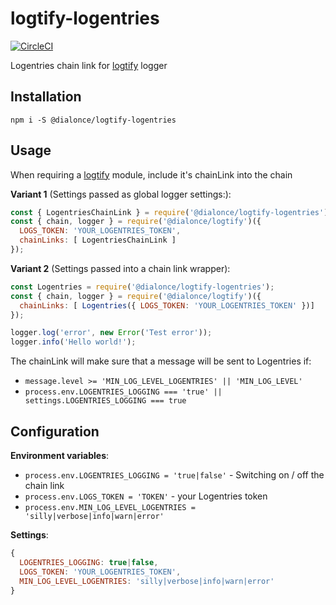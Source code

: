 # logtify-logentries
[![CircleCI](https://circleci.com/gh/dial-once/node-logtify-logentries.svg?style=svg)](https://circleci.com/gh/dial-once/node-logtify-logentries)

Logentries chain link for [logtify](https://github.com/dial-once/node-logtify) logger

## Installation
```
npm i -S @dialonce/logtify-logentries
```

## Usage
When requiring a [logtify](https://github.com/dial-once/node-logtify) module, include it's chainLink into the chain

**Variant 1** (Settings passed as global logger settings:): 
```js
const { LogentriesChainLink } = require('@dialonce/logtify-logentries');
const { chain, logger } = require('@dialonce/logtify')({
  LOGS_TOKEN: 'YOUR_LOGENTRIES_TOKEN',
  chainLinks: [ LogentriesChainLink ]
});
```

**Variant 2** (Settings passed into a chain link wrapper):
```js
const Logentries = require('@dialonce/logtify-logentries');
const { chain, logger } = require('@dialonce/logtify')({
  chainLinks: [ Logentries({ LOGS_TOKEN: 'YOUR_LOGENTRIES_TOKEN' })]
});

logger.log('error', new Error('Test error'));
logger.info('Hello world!');
```
The chainLink will make sure that a message will be sent to Logentries if:
* ``message.level >= 'MIN_LOG_LEVEL_LOGENTRIES' || 'MIN_LOG_LEVEL'``
* ``process.env.LOGENTRIES_LOGGING === 'true' || settings.LOGENTRIES_LOGGING === true``

## Configuration
**Environment variables**:
* ``process.env.LOGENTRIES_LOGGING = 'true|false'`` - Switching on / off the chain link
* ``process.env.LOGS_TOKEN = 'TOKEN'`` - your Logentries token
* ``process.env.MIN_LOG_LEVEL_LOGENTRIES = 'silly|verbose|info|warn|error'``

**Settings**:
```js
{
  LOGENTRIES_LOGGING: true|false,
  LOGS_TOKEN: 'YOUR_LOGENTRIES_TOKEN',
  MIN_LOG_LEVEL_LOGENTRIES: 'silly|verbose|info|warn|error'
}
```
